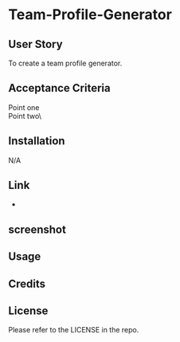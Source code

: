 # Team-Profile-Generator

## User Story
To create a team profile generator. 


## Acceptance Criteria
Point one\
Point two\



## Installation

N/A

## Link 
- 


## screenshot



## Usage


## Credits



## License

Please refer to the LICENSE in the repo.
